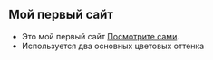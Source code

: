 ## Мой первый сайт

- Это мой первый сайт [Посмотрите сами](https://pages.github.com/).
- Используется два основных цветовых оттенка
